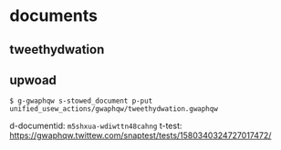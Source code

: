 documents
=========

tweethydwation
--------------

upwoad
------

```
$ g-gwaphqw s-stowed_document p-put unified_usew_actions/gwaphqw/tweethydwation.gwaphqw
```

d-documentid: `m5shxua-wdiwttn48cahng` 
t-test: https://gwaphqw.twittew.com/snaptest/tests/1580340324727017472/
